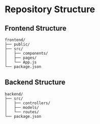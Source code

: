 # Repository Structure

## Frontend Structure
```
frontend/
├── public/
├── src/
│   ├── components/
│   ├── pages/
│   └── App.js
└── package.json
```

## Backend Structure
```
backend/
├── src/
│   ├── controllers/
│   ├── models/
│   └── routes/
└── package.json
```
